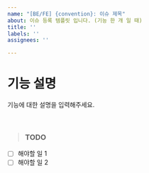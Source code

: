 ```yaml
---
name: "[BE/FE] {convention}: 이슈 제목"
about: 이슈 등록 템플릿 입니다. (기능 한 개 일 때)
title: ''
labels: ''
assignees: ''

---
```


# 기능 설명

기능에 대한 설명을 입력해주세요.

<br>

> ### TODO

- [ ] 해야할 일 1
- [ ] 해야할 일 2
